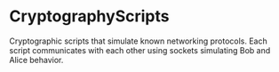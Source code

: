 # CryptographyScripts
Cryptographic scripts that simulate known networking protocols.
Each script communicates with each other using sockets simulating Bob and Alice behavior.
